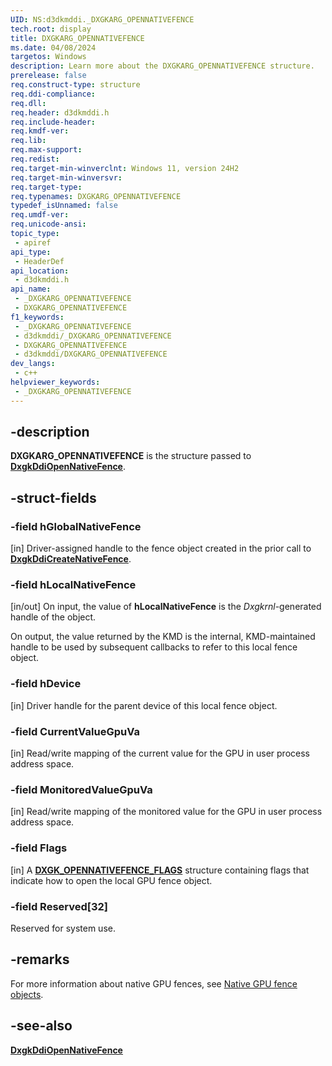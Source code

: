 ```yaml
---
UID: NS:d3dkmddi._DXGKARG_OPENNATIVEFENCE
tech.root: display
title: DXGKARG_OPENNATIVEFENCE
ms.date: 04/08/2024
targetos: Windows
description: Learn more about the DXGKARG_OPENNATIVEFENCE structure.
prerelease: false
req.construct-type: structure
req.ddi-compliance: 
req.dll: 
req.header: d3dkmddi.h
req.include-header: 
req.kmdf-ver: 
req.lib: 
req.max-support: 
req.redist: 
req.target-min-winverclnt: Windows 11, version 24H2
req.target-min-winversvr: 
req.target-type: 
req.typenames: DXGKARG_OPENNATIVEFENCE
typedef_isUnnamed: false
req.umdf-ver: 
req.unicode-ansi: 
topic_type:
 - apiref
api_type:
 - HeaderDef
api_location:
 - d3dkmddi.h
api_name:
 - _DXGKARG_OPENNATIVEFENCE
 - DXGKARG_OPENNATIVEFENCE
f1_keywords:
 - _DXGKARG_OPENNATIVEFENCE
 - d3dkmddi/_DXGKARG_OPENNATIVEFENCE
 - DXGKARG_OPENNATIVEFENCE
 - d3dkmddi/DXGKARG_OPENNATIVEFENCE
dev_langs:
 - c++
helpviewer_keywords:
 - _DXGKARG_OPENNATIVEFENCE
---
```


## -description

**DXGKARG_OPENNATIVEFENCE** is the structure passed to [**DxgkDdiOpenNativeFence**](nc-d3dkmddi-dxgkddi_opennativefence.md).

## -struct-fields

### -field hGlobalNativeFence

[in] Driver-assigned handle to the fence object created in the prior call to [**DxgkDdiCreateNativeFence**](nc-d3dkmddi-dxgkddi_createnativefence.md).

### -field hLocalNativeFence

[in/out] On input, the value of **hLocalNativeFence** is the *Dxgkrnl*-generated handle of the object.

On output, the value returned by the KMD is the internal, KMD-maintained handle to be used by subsequent callbacks to refer to this local fence object.

### -field hDevice

[in] Driver handle for the parent device of this local fence object.

### -field CurrentValueGpuVa

[in] Read/write mapping of the current value for the GPU in user process address space.

### -field MonitoredValueGpuVa

[in] Read/write mapping of the monitored value for the GPU in user process address space.

### -field Flags

[in] A [**DXGK_OPENNATIVEFENCE_FLAGS**](ns-d3dkmddi-dxgk_opennativefence_flags.md) structure containing flags that indicate how to open the local GPU fence object.

### -field Reserved[32]

Reserved for system use.

## -remarks

For more information about native GPU fences, see [Native GPU fence objects](/windows-hardware/drivers/display/native-gpu-fence-objects).

## -see-also

[**DxgkDdiOpenNativeFence**](nc-d3dkmddi-dxgkddi_opennativefence.md)
